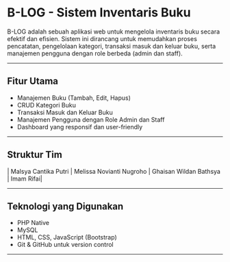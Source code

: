 # B-LOG - Sistem Inventaris Buku

B-LOG adalah sebuah aplikasi web untuk mengelola inventaris buku secara efektif dan efisien. Sistem ini dirancang untuk memudahkan proses pencatatan, pengelolaan kategori, transaksi masuk dan keluar buku, serta manajemen pengguna dengan role berbeda (admin dan staff).

---

## Fitur Utama
- Manajemen Buku (Tambah, Edit, Hapus)
- CRUD Kategori Buku
- Transaksi Masuk dan Keluar Buku
- Manajemen Pengguna dengan Role Admin dan Staff
- Dashboard yang responsif dan user-friendly

---

## Struktur Tim
| Malsya Cantika Putri 
| Melissa Novianti Nugroho 
| Ghaisan Wildan Bathsya
| Imam Rifai|

---

## Teknologi yang Digunakan
- PHP Native
- MySQL
- HTML, CSS, JavaScript (Bootstrap)
- Git & GitHub untuk version control

---
